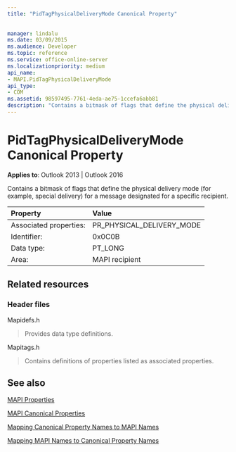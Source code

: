```yaml
---
title: "PidTagPhysicalDeliveryMode Canonical Property"
 
 
manager: lindalu
ms.date: 03/09/2015
ms.audience: Developer
ms.topic: reference
ms.service: office-online-server
ms.localizationpriority: medium
api_name:
- MAPI.PidTagPhysicalDeliveryMode
api_type:
- COM
ms.assetid: 98597495-7761-4eda-ae75-1ccefa6abb81
description: "Contains a bitmask of flags that define the physical delivery mode for a message designated for a specific recipient."
---
```


# PidTagPhysicalDeliveryMode Canonical Property

  
  
**Applies to**: Outlook 2013 | Outlook 2016 
  
Contains a bitmask of flags that define the physical delivery mode (for example, special delivery) for a message designated for a specific recipient.
  
|Property |Value |
|:-----|:-----|
|Associated properties:  <br/> |PR_PHYSICAL_DELIVERY_MODE  <br/> |
|Identifier:  <br/> |0x0C0B  <br/> |
|Data type:  <br/> |PT_LONG  <br/> |
|Area:  <br/> |MAPI recipient  <br/> |
   
## Related resources

### Header files

Mapidefs.h
  
> Provides data type definitions.
    
Mapitags.h
  
> Contains definitions of properties listed as associated properties.
    
## See also



[MAPI Properties](mapi-properties.md)
  
[MAPI Canonical Properties](mapi-canonical-properties.md)
  
[Mapping Canonical Property Names to MAPI Names](mapping-canonical-property-names-to-mapi-names.md)
  
[Mapping MAPI Names to Canonical Property Names](mapping-mapi-names-to-canonical-property-names.md)

